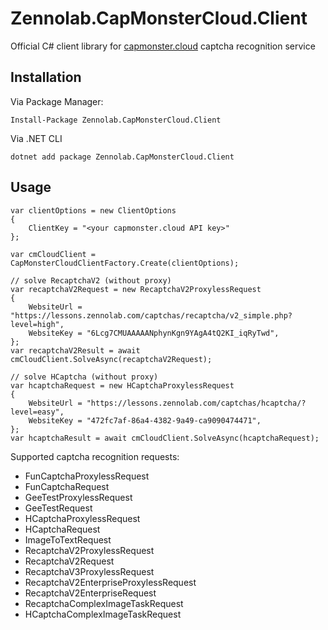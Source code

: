 ﻿# Zennolab.CapMonsterCloud.Client

Official C# client library for [capmonster.cloud](https://capmonster.cloud/) captcha recognition service

## Installation

Via Package Manager:

    Install-Package Zennolab.CapMonsterCloud.Client

Via .NET CLI

    dotnet add package Zennolab.CapMonsterCloud.Client

## Usage

    var clientOptions = new ClientOptions
    {
        ClientKey = "<your capmonster.cloud API key>"
    };

    var cmCloudClient = CapMonsterCloudClientFactory.Create(clientOptions);

    // solve RecaptchaV2 (without proxy)
    var recaptchaV2Request = new RecaptchaV2ProxylessRequest
    {
        WebsiteUrl = "https://lessons.zennolab.com/captchas/recaptcha/v2_simple.php?level=high",
        WebsiteKey = "6Lcg7CMUAAAAANphynKgn9YAgA4tQ2KI_iqRyTwd",
    };
    var recaptchaV2Result = await cmCloudClient.SolveAsync(recaptchaV2Request);

    // solve HCaptcha (without proxy)
    var hcaptchaRequest = new HCaptchaProxylessRequest
    {
        WebsiteUrl = "https://lessons.zennolab.com/captchas/hcaptcha/?level=easy",
        WebsiteKey = "472fc7af-86a4-4382-9a49-ca9090474471",
    };
    var hcaptchaResult = await cmCloudClient.SolveAsync(hcaptchaRequest);

Supported captcha recognition requests:

- FunCaptchaProxylessRequest
- FunCaptchaRequest
- GeeTestProxylessRequest
- GeeTestRequest
- HCaptchaProxylessRequest
- HCaptchaRequest
- ImageToTextRequest
- RecaptchaV2ProxylessRequest
- RecaptchaV2Request
- RecaptchaV3ProxylessRequest
- RecaptchaV2EnterpriseProxylessRequest
- RecaptchaV2EnterpriseRequest
- RecaptchaComplexImageTaskRequest
- HCaptchaComplexImageTaskRequest
